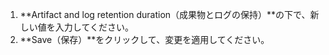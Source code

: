 1. **Artifact and log retention duration（成果物とログの保持）**の下で、新しい値を入力してください。
1. **Save（保存）**をクリックして、変更を適用してください。
